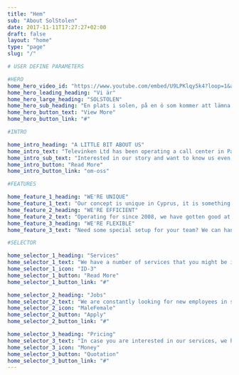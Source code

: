 ```yaml
---
title: "Hem"
sub: "About SolStolen"
date: 2017-11-11T17:27:27+02:00
draft: false
layout: "home"
type: "page"
slug: "/"

# USER DEFINE PARAMETERS

#HERO
home_hero_video_id: "https://www.youtube.com/embed/U9LPKlqy5k4?loop=1&autoplay=1&mute=1&playlist=U9LPKlqy5k4&iv_load_policy=3"
home_hero_leading_heading: "Vi är"
home_hero_large_heading: "SOLSTOLEN"
home_hero_sub_heading: "En plats i solen, på en ö som kommer att lämna dig andfådd"
home_hero_button_text: "View More"
home_hero_button_link: "#"

#INTRO

home_intro_heading: "A LITTLE BIT ABOUT US"
home_intro_text: "Televinken Ltd has been operating a call center in Paphos since 2008. The idea was to be able to offer staff the privelage of working aborad with same same legal and occupational standards as at home. They will, in addition to, gain experience from working and living abroad."
home_intro_sub_text: "Interested in our story and want to know us even better?"
home_intro_button: "Read More"
home_intro_button_link: "om-oss"

#FEATURES

home_feature_1_heading: "WE'RE UNIQUE"
home_feature_1_text: "Our concept is unique in Cyprus, it is something that needs to be experienced"
home_feature_2_heading: "WE'RE EFFICIENT"
home_feature_2_text: "Operating for since 2008, we have gotten good at what we do"
home_feature_3_heading: "WE'RE FLEXIBLE"
home_feature_3_text: "Need some special setup for your team? We can handle that for you"

#SELECTOR

home_selector_1_heading: "Services"
home_selector_1_text: "We have a number of services that you might be interested in."
home_selector_1_icon: "ID-3"
home_selector_1_button: "Read More"
home_selector_1_button_link: "#"

home_selector_2_heading: "Jobs"
home_selector_2_text: "We are constantly looking for new employees in sales and customer care. Are you interested in working abroad for the next 6-12 months, please fill in your information and the application to the right and attach your CV. We'll be back to you as soon as we read your application."
home_selector_2_icon: "MaleFemale"
home_selector_2_button: "Apply"
home_selector_2_button_link: "#"

home_selector_3_heading: "Pricing"
home_selector_3_text: "In case you are interested in our services, we have a specially built calculator that you can use to determine the costs invloved for your specific project"
home_selector_3_icon: "Money"
home_selector_3_button: "Quotation"
home_selector_3_button_link: "#"
---
```

